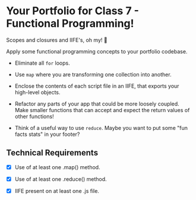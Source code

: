 # Your Portfolio for Class 7 - Functional Programming!

Scopes and closures and IIFE's, oh my! :grimacing:

Apply some functional programming concepts to your portfolio codebase.

 - Eliminate all `for` loops.  
 
 - Use `map` where you are transforming one collection into another.  
 
 - Enclose the contents of each script file in an IIFE, that exports your high-level objects.  
 
 - Refactor any parts of your app that could be more loosely coupled. Make smaller functions that can accept and expect the  return values of other functions!  
 
 - Think of a useful way to use `reduce`. Maybe you want to put some "fun facts stats" in your footer?  
 
## Technical Requirements

- [x] Use of at least one .map() method.
- [x] Use of at least one .reduce() method.
- [x] IIFE present on at least one .js file.
 
